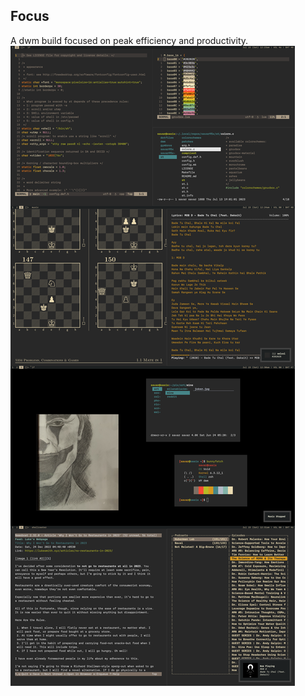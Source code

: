 ## Focus
A dwm build focused on peak efficiency and productivity.<br>
![preview](../../.assets/focus.png)
